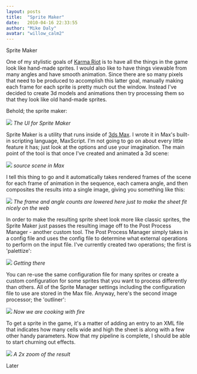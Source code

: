 ```yaml
---
layout: posts
title:  "Sprite Maker"
date:   2010-04-16 22:33:55
author: "Mike Daly"
avatar: "willow_calm2"
---
```

Sprite Maker

One of my stylistic goals of [Karma Riot](/games/karma-riot-v1.html) is to have all the things in the game look like hand-made sprites. I would also like to have things viewable from many angles and have smooth animation. Since there are so many pixels that need to be produced to accomplish this latter goal, manually making each frame for each sprite is pretty much out the window. Instead I've decided to create 3d models and animations then try processing them so that they look like old hand-made sprites.

Behold; the sprite maker:

![](https://content.duelingmonkeys.com/filespace/mike/spritemaker1.png)
_The UI for Sprite Maker_

Sprite Maker is a utility that runs inside of [3ds Max](http://en.wikipedia.org/wiki/3ds_max). I wrote it in Max's built-in scripting language, MaxScript. I'm not going to go on about every little feature it has; just look at the options and use your imagination. The main point of the tool is that once I've created and animated a 3d scene:

![](https://content.duelingmonkeys.com/filespace/mike/spritemaker2.png)
_source scene in Max_

I tell this thing to go and it automatically takes rendered frames of the scene for each frame of animation in the sequence, each camera angle, and then composites the results into a single image, giving you something like this:

![](https://content.duelingmonkeys.com/filespace/mike/spritemaker3.png)
_The frame and angle counts are lowered here just to make the sheet fit nicely on the web_

In order to make the resulting sprite sheet look more like classic sprites, the Sprite Maker just passes the resulting image off to the Post Process Manager - another custom tool. The Post Process Manager simply takes in a config file and uses the config file to determine what external operations to perform on the input file. I've currently created two operations; the first is 'palettize':

![](https://content.duelingmonkeys.com/filespace/mike/spritemaker4.png)
_Getting there_

You can re-use the same configuration file for many sprites or create a custom configuration for some sprites that you want to process differently than others. All of the Sprite Manager settings including the configuration file to use are stored in the Max file. Anyway, here's the second image processor; the 'outliner':

![](https://content.duelingmonkeys.com/filespace/mike/spritemaker5.png)
_Now we are cooking with fire_

To get a sprite in the game, it's a matter of adding an entry to an XML file that indicates how many cells wide and high the sheet is along with a few other handy parameters. Now that my pipeline is complete, I should be able to start churning out effects.

![](https://content.duelingmonkeys.com/filespace/mike/spritemaker6.gif)
_A 2x zoom of the result_

Later
